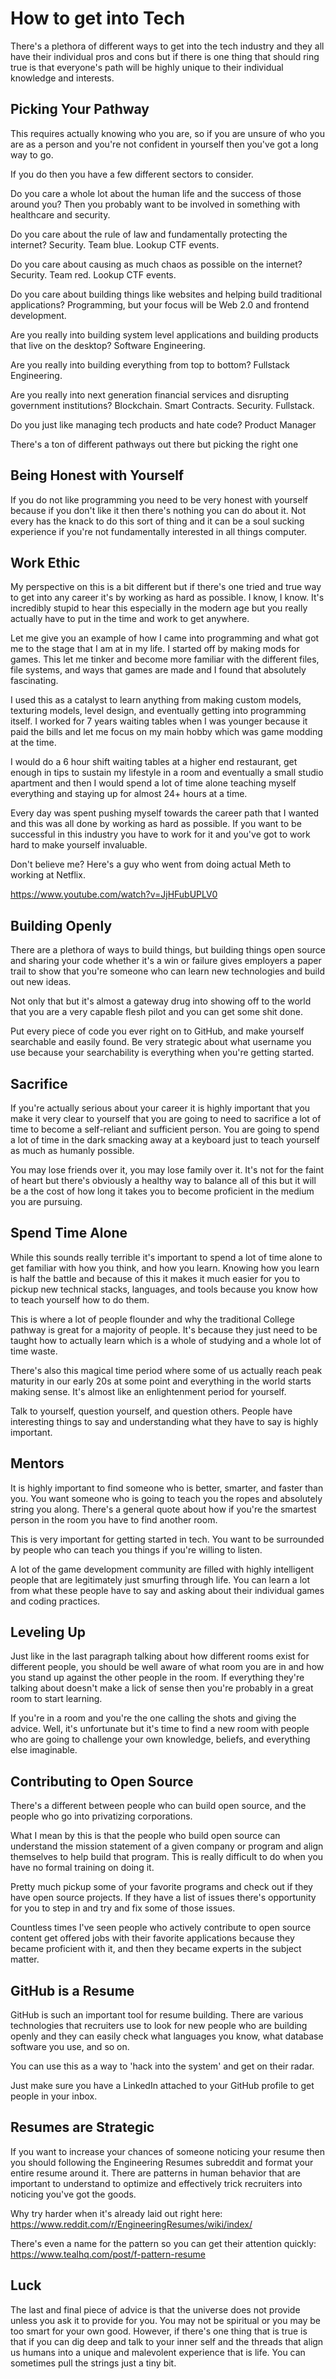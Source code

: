 # How to get into Tech

There's a plethora of different ways to get into the tech industry and they all have their individual pros and cons but if there is one thing that should ring true is that everyone's path will be highly unique to their individual knowledge and interests. 

## Picking Your Pathway

This requires actually knowing who you are, so if you are unsure of who you are as a person and you're not confident in yourself then you've got a long way to go.

If you do then you have a few different sectors to consider.

Do you care a whole lot about the human life and the success of those around you?
Then you probably want to be involved in something with healthcare and security.

Do you care about the rule of law and fundamentally protecting the internet?
Security. Team blue. Lookup CTF events.

Do you care about causing as much chaos as possible on the internet?
Security. Team red. Lookup CTF events.

Do you care about building things like websites and helping build traditional applications?
Programming, but your focus will be Web 2.0 and frontend development.

Are you really into building system level applications and building products that live on the desktop?
Software Engineering.

Are you really into building everything from top to bottom?
Fullstack Engineering.

Are you really into next generation financial services and disrupting government institutions?
Blockchain. Smart Contracts. Security. Fullstack.

Do you just like managing tech products and hate code?
Product Manager

There's a ton of different pathways out there but picking the right one

## Being Honest with Yourself

If you do not like programming you need to be very honest with yourself because if you don't like it then there's nothing you can do about it. Not every has the knack to do this sort of thing and it can be a soul sucking experience if you're not fundamentally interested in all things computer.

## Work Ethic

My perspective on this is a bit different but if there's one tried and true way to get into any career it's by working as hard as possible. I know, I know. It's incredibly stupid to hear this especially in the modern age but you really actually have to put in the time and work to get anywhere.

Let me give you an example of how I came into programming and what got me to the stage that I am at in my life. I started off by making mods for games. This let me tinker and become more familiar with the different files, file systems, and ways that games are made and I found that absolutely fascinating.

I used this as a catalyst to learn anything from making custom models, texturing models, level design, and eventually getting into programming itself.  I worked for 7 years waiting tables when I was younger because it paid the bills and let me focus on my main hobby which was game modding at the time.

I would do a 6 hour shift waiting tables at a higher end restaurant, get enough in tips to sustain my lifestyle in a room and eventually a small studio apartment and then I would spend a lot of time alone teaching myself everything and staying up for almost 24+ hours at a time.

Every day was spent pushing myself towards the career path that I wanted and this was all done by working as hard as possible. If you want to be successful in this industry you have to work for it and you've got to work hard to make yourself invaluable.

Don't believe me? Here's a guy who went from doing actual Meth to working at Netflix.

https://www.youtube.com/watch?v=JjHFubUPLV0

## Building Openly

There are a plethora of ways to build things, but building things open source and sharing your code whether it's a win or failure gives employers a paper trail to show that you're someone who can learn new technologies and build out new ideas.

Not only that but it's almost a gateway drug into showing off to the world that you are a very capable flesh pilot and you can get some shit done.

Put every piece of code you ever right on to GitHub, and make yourself searchable and easily found. Be very strategic about what username you use because your searchability is everything when you're getting started.

## Sacrifice

If you're actually serious about your career it is highly important that you make it very clear to yourself that you are going to need to sacrifice a lot of time to become a self-reliant and sufficient person. You are going to spend a lot of time in the dark smacking away at a keyboard just to teach yourself as much as humanly possible.

You may lose friends over it, you may lose family over it. It's not for the faint of heart but there's obviously a healthy way to balance all of this but it will be a the cost of how long it takes you to become proficient in the medium you are pursuing.

## Spend Time Alone

While this sounds really terrible it's important to spend a lot of time alone to get familiar with how you think, and how you learn. Knowing how you learn is half the battle and because of this it makes it much easier for you to pickup new technical stacks, languages, and tools because you know how to teach yourself how to do them.

This is where a lot of people flounder and why the traditional College pathway is great for a majority of people. It's because they just need to be taught how to actually learn which is a whole of studying and a whole lot of time waste.

There's also this magical time period where some of us actually reach peak maturity in our early 20s at some point and everything in the world starts making sense. It's almost like an enlightenment period for yourself.

Talk to yourself, question yourself, and question others. People have interesting things to say and understanding what they have to say is highly important.

## Mentors

It is highly important to find someone who is better, smarter, and faster than you. You want someone who is going to teach you the ropes and absolutely string you along. There's a general quote about how if you're the smartest person in the room you have to find another room.

This is very important for getting started in tech. You want to be surrounded by people who can teach you things if you're willing to listen.

A lot of the game development community are filled with highly intelligent people that are legitimately just smurfing through life. You can learn a lot from what these people have to say and asking about their individual games and coding practices.

## Leveling Up

Just like in the last paragraph talking about how different rooms exist for different people, you should be well aware of what room you are in and how you stand up against the other people in the room. If everything they're talking about doesn't make a lick of sense then you're probably in a great room to start learning.

If you're in a room and you're the one calling the shots and giving the advice. Well, it's unfortunate but it's time to find a new room with people who are going to challenge your own knowledge, beliefs, and everything else imaginable.

## Contributing to Open Source

There's a different between people who can build open source, and the people who go into privatizing corporations.

What I mean by this is that the people who build open source can understand the mission statement of a given company or program and align themselves to help build that program. This is really difficult to do when you have no formal training on doing it.

Pretty much pickup some of your favorite programs and check out if they have open source projects. If they have a list of issues there's opportunity for you to step in and try and fix some of those issues.

Countless times I've seen people who actively contribute to open source content get offered jobs with their favorite applications because they became proficient with it, and then they became experts in the subject matter.

## GitHub is a Resume

GitHub is such an important tool for resume building. There are various technologies that recruiters use to look for new people who are building openly and they can easily check what languages you know, what database software you use, and so on.

You can use this as a way to 'hack into the system' and get on their radar.

Just make sure you have a LinkedIn attached to your GitHub profile to get people in your inbox.

## Resumes are Strategic

If you want to increase your chances of someone noticing your resume then you should following the Engineering Resumes subreddit and format your entire resume around it. There are patterns in human behavior that are important to understand to optimize and effectively trick recruiters into noticing you've got the goods.

Why try harder when it's already laid out right here: https://www.reddit.com/r/EngineeringResumes/wiki/index/

There's even a name for the pattern so you can get their attention quickly: https://www.tealhq.com/post/f-pattern-resume

## Luck

The last and final piece of advice is that the universe does not provide unless you ask it to provide for you. You may not be spiritual or you may be too smart for your own good. However, if there's one thing that is true is that if you can dig deep and talk to your inner self and the threads that align us humans into a unique and malevolent experience that is life. You can sometimes pull the strings just a tiny bit.
